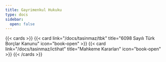 ```yaml
---
title: Gayrimenkul Hukuku
type: docs
sidebar:
  open: false
---
```


{{< cards >}}
{{< card link="/docs/tasinmaz/tbk" title="6098 Sayılı Türk Borçlar Kanunu" icon="book-open" >}}
{{< card link="/docs/tasinmaz/ictihat" title="Mahkeme Kararları" icon="book-open" >}}
{{< /cards >}}
